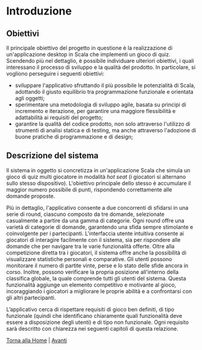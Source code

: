 # Introduzione

## Obiettivi
Il principale obiettivo del progetto in questione è la realizzazione di un'applicazione desktop in Scala che implementi un gioco di quiz. Scendendo più nel dettaglio, è possibile individuare ulteriori obiettivi, i quali interessano il processo di sviluppo e la qualità del prodotto. In particolare, si vogliono perseguire i seguenti obiettivi:
- sviluppare l'applicativo sfruttando il più possibile le potenzialità di Scala, adottando il giusto equilibrio tra programmazione funzionale e orientata agli oggetti; 
- sperimentare una metodologia di sviluppo agile, basata su principi di incremento e iterazione, per garantire una maggiore flessibilità e adattabilità ai requisiti del progetto;
- garantire la qualità del codice prodotto, non solo attraverso l'utilizzo di strumenti di analisi statica e di testing, ma anche attraverso l'adozione di buone pratiche di programmazione e di design;

## Descrizione del sistema
Il sistema in oggetto si concretizza in un'applicazione Scala che simula un gioco di quiz multi giocatore in modalità *hot seat* (i giocatori si alternano sullo stesso dispositivo). L'obiettivo principale dello stesso è accumulare il maggior numero possibile di punti, rispondendo correttamente alle domande proposte. 

Più in dettaglio, l'applicativo consente a due concorrenti di sfidarsi in una serie di round, ciascuno composto da tre domande, selezionate casualmente a partire da una gamma di categorie. Ogni round offre una varietà di categorie di domande, garantendo una sfida sempre stimolante e coinvolgente per i partecipanti. L'interfaccia utente intuitiva consente ai giocatori di interagire facilmente con il sistema, sia per rispondere alle domande che per navigare tra le varie funzionalità offerte. Oltre alla competizione diretta tra i giocatori, il sistema offre anche la possibilità di visualizzare statistiche personali e comparative. Gli utenti possono monitorare il numero di partite vinte, perse e lo stato delle sfide ancora in corso. Inoltre, possono verificare la propria posizione all'interno della classifica globale, la quale comprende tutti gli utenti del sistema. Questa funzionalità aggiunge un elemento competitivo e motivante al gioco, incoraggiando i giocatori a migliorare le proprie abilità e a confrontarsi con gli altri partecipanti.

L’applicativo cerca di rispettare requisiti di gioco ben definiti, di tipo funzionale (quindi che identificano chiaramente quali funzionalità deve essere a disposizione degli utenti) e di tipo non funzionale. Ogni requisito sarà descritto con chiarezza nei seguenti capitoli di questa relazione.

[Torna alla Home](index.md) | [Avanti](1-processo_di_sviluppo.md)
